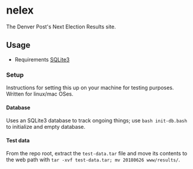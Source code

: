 # nelex
The Denver Post's Next Election Results site.

## Usage

* Requirements [SQLite3](https://www.sqlite.org/index.html)

### Setup
Instructions for setting this up on your machine for testing purposes. Written for linux/mac OSes.

#### Database
Uses an SQLite3 database to track ongoing things; use `bash init-db.bash` to initialize and empty database.

#### Test data
From the repo root, extract the `test-data.tar` file and move its contents to the web path with `tar -xvf test-data.tar; mv 20180626 www/results/`. 
